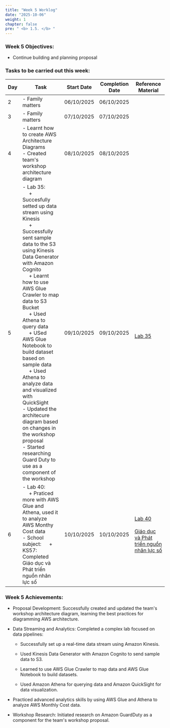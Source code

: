 ```yaml
---
title: "Week 5 Worklog"
date: "2025-10-06"
weight: 1
chapter: false
pre: " <b> 1.5. </b> "
---
```


### Week 5 Objectives:

* Continue building and planning proposal
### Tasks to be carried out this week:
| Day | Task                                                                                                                                                                                                   | Start Date | Completion Date | Reference Material                        |
| --- | ------------------------------------------------------------------------------------------------------------------------------------------------------------------------------------------------------ | ---------- | --------------- | ----------------------------------------- |
| 2   |- Family matters | 06/10/2025 | 06/10/2025      | |
| 3   |- Family matters | 07/10/2025 | 07/10/2025      | |
| 4   |- Learnt how to create AWS Architecture Diagrams <br> - Created team's workshop architecture diagram | 08/10/2025 | 08/10/2025      | |
| 5   | - Lab 35: <br>&emsp; + Succesfully setted up data stream using Kinesis <br>&emsp; + Successfully sent sample data to the S3 using Kinesis Data Generator with Amazon Cognito <br>&emsp; + Learnt how to use AWS Glue Crawler to map data to S3 Bucket <br>&emsp; + Used Athena to query data  <br>&emsp; + USed AWS Glue Notebook to build dataset based on sample data <br>&emsp; + Used Athena to analyze data and visualized with QuickSight <br> - Updated the architecure diagram based on changes in the workshop proposal <br> - Started researching Guard Duty to use as a component of the workshop  | 09/10/2025 | 09/10/2025      |<br> [Lab 35](https://000035.awsstudygroup.com/) |
| 6   |- Lab 40: <br>&emsp; + Praticed more with AWS Glue and Athena, used it to analyze AWS Monthy Cost data <br> - School subject: &emsp; + KS57:  Completed Giáo dục và Phát triển nguồn nhân lực số  | 10/10/2025 | 10/10/2025      | [Lab 40](https://000040.awsstudygroup.com/) <br><br> [Giáo dục và Phát triển nguồn nhân lực số](https://www.coursera.org/account/accomplishments/verify/QN69JGYDY7PU)|


### Week 5 Achievements:

* Proposal Development: Successfully created and updated the team's workshop architecture diagram, learning the best practices for diagramming AWS architecture.

* Data Streaming and Analytics: Completed a complex lab focused on data pipelines:

  *  Successfully set up a real-time data stream using Amazon Kinesis.

  *  Used Kinesis Data Generator with Amazon Cognito to send sample data to S3.

  * Learned to use AWS Glue Crawler to map data and AWS Glue Notebook to build datasets.

  * Used Amazon Athena for querying data and Amazon QuickSight for data visualization.

* Practiced advanced analytics skills by using AWS Glue and Athena to analyze AWS Monthly Cost data.

* Workshop Research: Initiated research on Amazon GuardDuty as a component for the team's workshop proposal.

